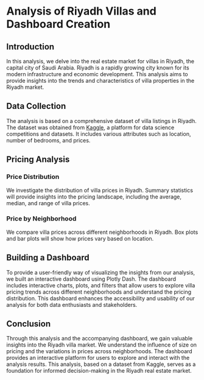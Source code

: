 # Analysis of Riyadh Villas and Dashboard Creation

## Introduction

In this analysis, we delve into the real estate market for villas in Riyadh, the capital city of Saudi Arabia. Riyadh is a rapidly growing city known for its modern infrastructure and economic development. This analysis aims to provide insights into the trends and characteristics of villa properties in the Riyadh market.

## Data Collection

The analysis is based on a comprehensive dataset of villa listings in Riyadh. The dataset was obtained from [Kaggle](https://www.kaggle.com), a platform for data science competitions and datasets. It includes various attributes such as location, number of bedrooms, and prices.

## Pricing Analysis

### Price Distribution

We investigate the distribution of villa prices in Riyadh. Summary statistics will provide insights into the pricing landscape, including the average, median, and range of villa prices.

### Price by Neighborhood

We compare villa prices across different neighborhoods in Riyadh. Box plots and bar plots will show how prices vary based on location.

## Building a Dashboard

To provide a user-friendly way of visualizing the insights from our analysis, we built an interactive dashboard using Plotly Dash. The dashboard includes interactive charts, plots, and filters that allow users to explore villa pricing trends across different neighborhoods and understand the pricing distribution. This dashboard enhances the accessibility and usability of our analysis for both data enthusiasts and stakeholders.

## Conclusion

Through this analysis and the accompanying dashboard, we gain valuable insights into the Riyadh villa market. We understand the influence of size on pricing and the variations in prices across neighborhoods. The dashboard provides an interactive platform for users to explore and interact with the analysis results. This analysis, based on a dataset from Kaggle, serves as a foundation for informed decision-making in the Riyadh real estate market.

